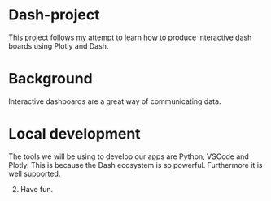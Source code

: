 # Dash-project
This project follows my attempt to learn how to produce interactive dash boards using Plotly and Dash.

# Background

Interactive dashboards are a great way of communicating data.

# Local development
The tools we will be using to develop our apps are Python, VSCode and Plotly. This is because the Dash ecosystem is so powerful. Furthermore it is well supported.

2. Have fun.
